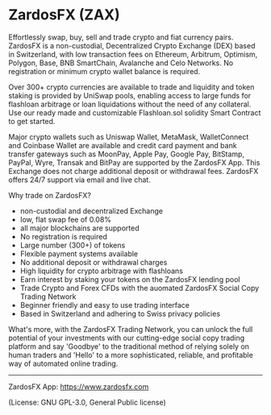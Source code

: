 # ZardosFX (ZAX)
Effortlessly swap, buy, sell and trade crypto and fiat currency pairs.
ZardosFX is a non-custodial, Decentralized Crypto Exchange (DEX) based in Switzerland, with low transaction fees on Ethereum, Arbitrum, Optimism, Polygon, Base, BNB SmartChain, Avalanche and Celo Networks. No registration or minimum crypto wallet balance is required.

Over 300+ crypto currencies are available to trade and liquidity and token staking is provided by UniSwap pools, enabling access to large funds for flashloan arbitrage or loan liquidations without the need of any collateral. Use our ready made and customizable Flashloan.sol solidity Smart Contract to get started.

Major crypto wallets such as Uniswap Wallet, MetaMask, WalletConnect and Coinbase Wallet are available and credit card payment and bank transfer gateways such as MoonPay, Apple Pay, Google Pay, BitStamp, PayPal, Wyre, Transak and BitPay are supported by the ZardosFX App. This Exchange does not charge additional deposit or withdrawal fees. ZardosFX offers 24/7 support via email and live chat. 

Why trade on ZardosFX?
- non-custodial and decentralized Exchange
- low, flat swap fee of 0.08%
- all major blockchains are supported
- No registration is required
- Large number (300+) of tokens
- Flexible payment systems available
- No additional deposit or withdrawal charges
- High liquidity for crypto arbitrage with flashloans
- Earn interest by staking your tokens on the ZardosFX lending pool
- Trade Crypto and Forex CFDs with the auomated ZardosFX Social Copy Trading Network
- Beginner friendly and easy to use trading interface
- Based in Switzerland and adhering to Swiss privacy policies

What's more, with the ZardosFX Trading Network, you can unlock the full potential of your investments with our cutting-edge social copy trading platform and say 'Goodbye' to the traditional method of relying solely on human traders and 'Hello' to a more sophisticated, reliable, and profitable way of automated online trading.

____
ZardosFX App: https://www.zardosfx.com

(License: GNU GPL-3.0, General Public license)
